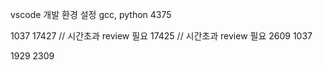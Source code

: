 <!-- 220118 -->
vscode 개발 환경 설정
gcc, python
4375

<!-- 20220119 -->
1037
17427 // 시간초과 review 필요
17425 // 시간초과 review 필요
2609
1037

<!-- 20220120 -->
1929
2309


